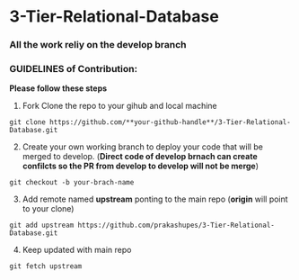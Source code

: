 # 3-Tier-Relational-Database

### All the work reliy on the develop branch
### GUIDELINES of Contribution:
 **Please follow these steps**
 1. Fork Clone the repo to your gihub and local machine
 ```
 git clone https://github.com/**your-github-handle**/3-Tier-Relational-Database.git
 ```
 2. Create your own working branch to deploy your code that will be merged to develop. (**Direct code of develop brnach can create confilcts so the PR from develop to develop will not be merge**)
 
 ```
 git checkout -b your-brach-name
 ```
 
 3. Add remote named **upstream** ponting to the main repo (**origin** will point to your clone)
 ```
 git add upstream https://github.com/prakashupes/3-Tier-Relational-Database.git
 ```
 4. Keep updated with main repo
 
 ```
 git fetch upstream
 ```
